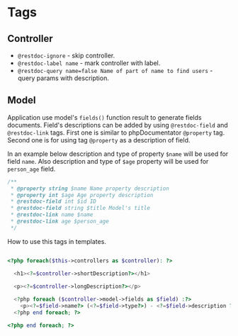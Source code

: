 Tags
====

Controller
----------

- `@restdoc-ignore` -  skip controller.
- `@restdoc-label name` -  mark controller with label.
- `@restdoc-query name=false Name of part of name to find users` - query params with description.

Model
-----

Application use model's `fields()` function result to generate fields documents. Field's descriptions can be added 
by using `@restdoc-field` and `@restdoc-link` tags. First one is similar to phpDocumentator `@property` tag.
Second one is for using tag `@property` as a description of field.       

In an example below description and type of property `$name` will be used for field `name`. Also description and type
of `$age` property will be used for `person_age` field. 

```php
/**
 * @property string $name Name property description
 * @property int $age Age property description
 * @restdoc-field int $id ID
 * @restdoc-field string $title Model's title
 * @restdoc-link name $name
 * @restdoc-link age $person_age
 */
```

How to use this tags in templates.

```php

<?php foreach($this->controllers as $controller): ?>

  <h1><?=$controller->shortDescription?></h1>

  <p><?=$controller->longDescription?></p>
	
  <?php foreach ($controller->model->fields as $field) :?>
    <p><?=$field->name?> (<?=$field->type?>) - <?=$field->description ?></p>
  <?php end foreach; ?>

<?php end foreach; ?>

```
